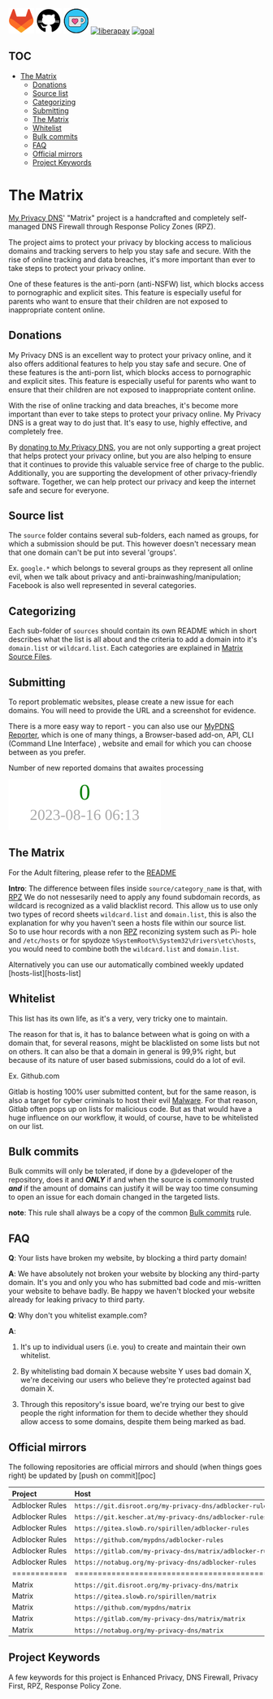[![My Privacy DNS](.assets/icons/gitlab.png)](https://github.com/mypdns/matrix "My Privacy DNS")
[![Github Mirror](.assets/icons/github.png)](https://github.com/mypdns/matrix)
[![ko-fi](.assets/icons/ko-fi.png)](DONATION.md)
[![liberapay](https://img.shields.io/liberapay/receives/MyPDNS.svg?logo=liberapay)](DONATION.md) 
[![goal](https://img.shields.io/liberapay/goal/MyPDNS.svg?logo=liberapay)](DONATION.md)


## TOC
- [The Matrix](#the-matrix)
  - [Donations](#donations)
  - [Source list](#source-list)
  - [Categorizing](#categorizing)
  - [Submitting](#submitting)
  - [The Matrix](#the-matrix-1)
  - [Whitelist](#whitelist)
  - [Bulk commits](#bulk-commits)
  - [FAQ](#faq)
  - [Official mirrors](#official-mirrors)
  - [Project Keywords](#project-keywords)


# The Matrix

[My Privacy DNS](https://mypdns.org/)' "Matrix" project is
a handcrafted and completely self-managed DNS Firewall through Response
Policy Zones (RPZ).

The project aims to protect your privacy by blocking access to malicious
domains and tracking servers to help you stay safe and secure.
With the rise of online tracking and data breaches, it's more important
than ever to take steps to protect your privacy online.

One of these features is the anti-porn (anti-NSFW) list, which blocks access
to pornographic and explicit sites.
This feature is especially useful for parents who want to ensure that their
children are not exposed to inappropriate content online.


## Donations

My Privacy DNS is an excellent way to protect your privacy online, and it also
 offers additional features to help you stay safe and secure. One of these
 features is the anti-porn list, which blocks access to pornographic and
 explicit sites.
This feature is especially useful for parents who want to ensure that their
 children are not exposed to inappropriate content online.

With the rise of online tracking and data breaches, it's become more important
than ever to take steps to protect your privacy online.
My Privacy DNS is a great way to do just that. It's easy to use, highly
 effective, and completely free.

By [donating to My Privacy DNS](DONATION.md), you are not only supporting a great project
 that helps protect your privacy online, but you are also helping to ensure
 that it continues to provide this valuable service free of charge to the public.
 Additionally, you are supporting the development of other privacy-friendly
 software.
Together, we can help protect our privacy and keep the internet safe and
secure for everyone.


## Source list
The `source` folder contains several sub-folders, each named as groups,
for which a submission should be put. This however doesn't necessary
mean that one domain can't be put into several 'groups'.

Ex. `google.*` which belongs to several groups as they represent all
online evil, when we talk about privacy and anti-brainwashing/manipulation;
Facebook is also well represented in several categories.


## Categorizing
Each sub-folder of `sources` should contain its own README which in
short describes what the list is all about and the criteria to add a domain
into it's `domain.list` or `wildcard.list`. Each categories are explained in [Matrix Source Files](source/README.md).


## Submitting
To report problematic websites, please create a new issue for each domains. You will need to provide the URL and a screenshot for evidence.

There is a more easy way to report - you can also use our [MyPDNS Reporter](tools/README.md), which is one of
many things, a Browser-based add-on, API, CLI (Command LIne
Interface) , website and email for which you can choose between as you prefer.

Number of new reported domains that awaites processing

![Reporting queue](.assets/reporter/count.svg)


## The Matrix
For the Adult filtering, please refer to the [README](source/README.md)

**Intro**: The difference between files inside `source/category_name` is
that, with [RPZ][RPZ] We do not nessesarily need to apply any found
subdomain records, as wildcard is recognized as a valid blacklist record.
This allow us to use only two types of record sheets `wildcard.list` and
`domain.list`, this is also the explanation for why you haven't seen a 
hosts file within our source list.  
So to use hour records with a non [RPZ][RPZ] reconizing system such as Pi-
hole and `/etc/hosts` or for spydoze 
`%SystemRoot%\System32\drivers\etc\hosts`, you would need to combine both
the `wildcard.list` and `domain.list`.

Alternatively you can use our automatically combined weekly updated
[hosts-list][hosts-list]


## Whitelist
This list has its own life, as it's a very, very tricky one to
maintain.

The reason for that is, it has to balance between what is going on with
a domain that, for several reasons, might be blacklisted on some lists
but not on others. It can also be that a domain in general is 99,9%
right, but because of its nature of user based submissions, could do a
lot of evil.

Ex. Github.com

Gitlab is hosting 100% user submitted content, but for the same reason,
is also a target for cyber criminals to host their evil
[Malware](https://en.wikipedia.org/wiki/Malware). For that reason, Gitlab
often pops up on lists for malicious code. But as that would have a huge
influence on our workflow, it would, of course, have to be whitelisted on
our list.


## Bulk commits
Bulk commits will only be tolerated, if done by a @developer of the
repository, does it and **_ONLY_** if and when the source is commonly
trusted **_and_** if the amount of domains can justify it will be way too
time consuming to open an issue for each domain changed in the targeted
lists.

**note**: This rule shall always be a copy of the common
[Bulk commits][Bulk-commits] rule.


## FAQ
**Q**: Your lists have broken my website, by blocking a third party
domain!

**A**: We have absolutely not broken your website by blocking any
third-party domain.
It's you and only you who has submitted bad code and mis-written your
website to behave badly. Be happy we haven't blocked your website
already for leaking privacy to third party.

**Q**: Why don't you whitelist example.com?

**A**:

1) It's up to individual users (i.e. you) to create and maintain their own
   whitelist.

2) By whitelisting bad domain X because website Y uses bad domain X,
   we're deceiving our users who believe they're protected against bad
   domain X.

3) Through this repository's issue board, we're trying our best to give
   people the right information for them to decide whether they
   should allow access to some domains, despite them being marked as bad.


## Official mirrors

The following repositories are official mirrors and should (when things
goes right) be updated by [push on commit][poc]

| Project         | Host                                                       | Metode (push \| pull) |
| :-------------- | :--------------------------------------------------------- | --------------------: |
| Adblocker Rules | `https://git.disroot.org/my-privacy-dns/adblocker-rules`   |                  push |
| Adblocker Rules | `https://git.kescher.at/my-privacy-dns/adblocker-rules`    |                  pull |
| Adblocker Rules | `https://gitea.slowb.ro/spirillen/adblocker-rules`         |                  pull |
| Adblocker Rules | `https://github.com/mypdns/adblocker-rules`                |                  push |
| Adblocker Rules | `https://gitlab.com/my-privacy-dns/matrix/adblocker-rules` |                  push |
| Adblocker Rules | `https://notabug.org/my-privacy-dns/adblocker-rules`       |                  pull |
| ============    | =====================================================      |      ================ |
| Matrix          | `https://git.disroot.org/my-privacy-dns/matrix`            |                  push |
| Matrix          | `https://gitea.slowb.ro/spirillen/matrix`                  |                  push |
| Matrix          | `https://github.com/mypdns/matrix`                         |                  push |
| Matrix          | `https://gitlab.com/my-privacy-dns/matrix/matrix`          |                  push |
| Matrix          | `https://notabug.org/my-privacy-dns/matrix`                |                  pull |

[AdWare]: https://github.com/mypdns/matrix/-/issues/new?issuable_template=AdWare "Issue template to commit adserver domains"
[Bulk-commits]: https://kb.mypdns.org/articles/MTX/Contributing#bulk-commits
[CryptoMiners]: https://github.com/mypdns/matrix/-/issues/new?issuable_template=CryptoMiner "Issue template to commit Crypto miners"
[DNS-Server]: https://github.com/mypdns/matrix/-/issues/new?issuable_template=DNS%20Server "Issue template to commit For blacklisting at the DNS level"
[EasyList]: https://github.com/easylist/easylist/
[Gambling]: https://github.com/mypdns/matrix/-/issues/new?issuable_template=Gambling "Issue template to commit Gambling site"
[getadmiral]: https://github.com/mypdns/matrix/-/issues/3023
[IP-Blocking]: https://github.com/mypdns/matrix/-/issues/new?issuable_template=IP%20Blocking "Issue template to commit Blocking by IP addresses"
[MalWare]: https://github.com/mypdns/matrix/-/issues/new?issuable_template=Malicious%20MalWare "Issue template to commit Malicious and or Malware"
[Phishing]: https://github.com/mypdns/matrix/-/issues/new?issuable_template=Phishing "Issue template to commit Phishing"
[PiratedDomain]: https://github.com/mypdns/matrix/-/issues/new?issuable_template=Pirated%20Domain "Issue template to commit Outdated domain, pirated and hijacked by domains Jackal's"
[Redirecting]: https://github.com/mypdns/matrix/-/issues/new?issuable_template=Redirecting "Issue template to commit URL shortening and other redirecting only domain"
[Removal]: #faq "Read the F.A.Q. *BEFORE* you proceed!"
[Removals]: https://github.com/mypdns/matrix/-/issues/new?issuable_template=False%20Positive "False Positive or removal of domains"
[Scamming]: https://github.com/mypdns/matrix/-/issues/new?issuable_template=Scamming "Issue template to commit Scamming sites"
[Spam]: https://github.com/mypdns/matrix/-/issues/new?issuable_template=Spam "Issue template to commit Spam records"
[Spyware]: https://github.com/mypdns/matrix/-/issues/new?issuable_template=Spyware "Issue template to commit Spyware domains"
[Tracking]: https://github.com/mypdns/matrix/-/issues/new?issuable_template=Tracking "Issue template to commit Tracking records"
[TypoSquatting]: https://github.com/mypdns/matrix/-/issues/new?issuable_template=Typo%20Squatting "Issue template to commit Typo Squatting"
[Whitelist]: https://github.com/mypdns/matrix/-/issues/new?issuable_template=Whitelist
[RPZ]: https://kb.mypdns.org/articles/MTX/RPZ "Response Policy Zone"

## Project Keywords
A few keywords for this project is Enhanced Privacy, DNS Firewall,
Privacy First, RPZ, Response Policy Zone.
